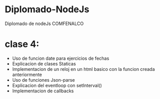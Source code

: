 # Diplomado-NodeJs
Diplomado de nodeJs COMFENALCO

# clase 4:
- Uso de funcion date para ejercicios de fechas
- Explicacion de clases Staticas
- Implementacion de un reloj en un html basico con la funcion creada anteriormente
- Uso de funciones Json-parse
- Explicacion del eventloop con setInterval()
- Implementacion de callbacks